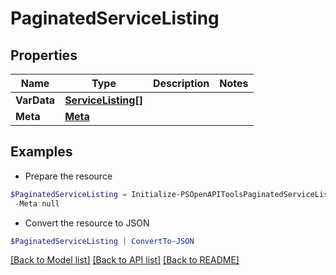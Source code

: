 # PaginatedServiceListing
## Properties

Name | Type | Description | Notes
------------ | ------------- | ------------- | -------------
**VarData** | [**ServiceListing[]**](ServiceListing.md) |  | 
**Meta** | [**Meta**](Meta.md) |  | 

## Examples

- Prepare the resource
```powershell
$PaginatedServiceListing = Initialize-PSOpenAPIToolsPaginatedServiceListing  -VarData null `
 -Meta null
```

- Convert the resource to JSON
```powershell
$PaginatedServiceListing | ConvertTo-JSON
```

[[Back to Model list]](../README.md#documentation-for-models) [[Back to API list]](../README.md#documentation-for-api-endpoints) [[Back to README]](../README.md)

